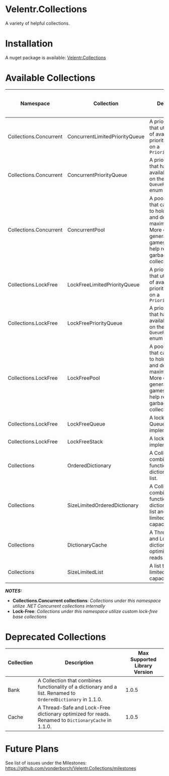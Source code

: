 # Velentr.Collections
A variety of helpful collections.

# Installation
A nuget package is available: [Velentr.Collections](https://www.nuget.org/packages/Velentr.Collections/)

# Available Collections
Namespace | Collection | Description | Min Supported Library Version | Example Usage
--------- | ---------- | ----------- | ----------------------------- | -------------
Collections.Concurrent | ConcurrentLimitedPriorityQueue | A priority queue that utilizes a list of available priorities based on a `PriorityConverter` | 1.0.0 | `var c = new ConcurrentLimitedPriorityQueue<int, string>(new StringPriorityConverter());`
Collections.Concurrent | ConcurrentPriorityQueue | A priority queue that has priorities available based on the `QueuePriority` enum | 1.0.0 | `var c = new ConcurrentPriorityQueue<string>();`
Collections.Concurrent | ConcurrentPool | A pool of objects that can be used to hold objects and define a maximum amount. More efficient generally for games as it can help reduce garbage collection | 1.0.0 | `var c = new ConcurrentPool<object>();`
Collections.LockFree | LockFreeLimitedPriorityQueue | A priority queue that utilizes a list of available priorities based on a `PriorityConverter` | 1.0.0 | `var c = new LockFreeLimitedPriorityQueue<int, string>(new StringPriorityConverter());`
Collections.LockFree | LockFreePriorityQueue | A priority queue that has priorities available based on the `QueuePriority` enum | 1.0.0 | `var c = new LockFreePriorityQueue<string>();`
Collections.LockFree | LockFreePool | A pool of objects that can be used to hold objects and define a maximum amount. More efficient generally for games as it can help reduce garbage collection | 1.0.0 | `var c = new LockFreePool<object>();`
Collections.LockFree | LockFreeQueue | A lock-free Queue implementation | 1.0.0 | `var c = new LockFreeQueue<string>();`
Collections.LockFree | LockFreeStack | A lock-free Stack implementation | 1.0.0 | `var c = new LockFreeStack<string>();`
Collections | OrderedDictionary | A Collection that combines functionality of a dictionary and a list. | 1.1.0 | `var c = new OrderedDictionary<string, List<string>>();`
Collections | SizeLimitedOrderedDictionary | A Collection that combines functionality of a dictionary and a list and that is also limited in max capacity. | 1.1.3 | `var c = new OrderedDictionary<string, List<string>>();`
Collections | DictionaryCache | A Thread-Safe and Lock-Free dictionary optimized for reads | 1.1.0 | `var c = new DictionaryCache<string, int>();`
Collections | SizeLimitedList | A list that is limited in max capacity | 1.1.0 | `var c = new SizeLimitedList<string>();`

**_NOTES:_**
- **Collections.Concurrent collections**: _Collections under this namespace utilize .NET Concurrent collections internally_
- **Lock-Free**: _Collections under this namespace utilize custom lock-free base collections_

# Deprecated Collections
Collection | Description | Max Supported Library Version
---------- | ----------- | -----------------------------
Bank | A Collection that combines functionality of a dictionary and a list. Renamed to `OrderedDictionary` in 1.1.0. | 1.0.5
Cache | A Thread-Safe and Lock-Free dictionary optimized for reads. Renamed to `DictionaryCache` in 1.1.0. | 1.0.5



# Future Plans
See list of issues under the Milestones: https://github.com/vonderborch/Velentr.Collections/milestones

